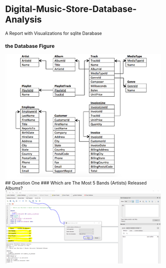 # Digital-Music-Store-Database-Analysis
A Report with Visualizations for sqlite Darabase
### the Database Figure
<img src ="https://github.com/HAMADAELMARGHY/Digital-Music-Store-Database-Analysis/blob/master/Music_track.PNG" >
## Question One
### Which are The Most  5 Bands (Artists) Released Albums?
<img src = "https://github.com/HAMADAELMARGHY/Digital-Music-Store-Database-Analysis/blob/master/sqllite1.PNG"
